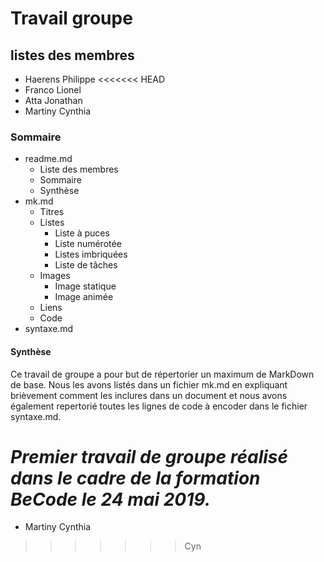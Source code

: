 # Travail groupe  

## listes des membres  

* Haerens Philippe
<<<<<<< HEAD
* Franco Lionel
* Atta Jonathan
* Martiny Cynthia  

### Sommaire  

* readme.md
  * Liste des membres
  * Sommaire
  * Synthèse
* mk.md
  * Titres
  * Listes
    * Liste à puces
    * Liste numérotée
    * Listes imbriquées
    * Liste de tâches
  * Images
    * Image statique
    * Image animée
  * Liens
  * Code
* syntaxe.md  

#### Synthèse  

Ce travail de groupe a pour but de répertorier un maximum de MarkDown de base. Nous les avons listés dans un fichier mk.md en expliquant brièvement comment les inclures dans un document et nous avons également repertorié toutes les lignes de code à encoder dans le fichier syntaxe.md.  

*Premier travail de groupe réalisé dans le cadre de la formation BeCode le 24 mai 2019.*
=======
* Martiny Cynthia
>>>>>>> Cyn
